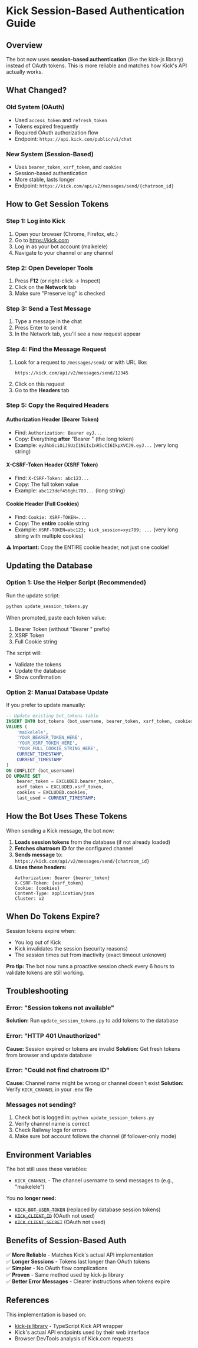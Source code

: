 # Kick Session-Based Authentication Guide

## Overview

The bot now uses **session-based authentication** (like the kick-js library) instead of OAuth tokens. This is more reliable and matches how Kick's API actually works.

## What Changed?

### Old System (OAuth)
- Used `access_token` and `refresh_token`
- Tokens expired frequently
- Required OAuth authorization flow
- Endpoint: `https://api.kick.com/public/v1/chat`

### New System (Session-Based)
- Uses `bearer_token`, `xsrf_token`, and `cookies`
- Session-based authentication
- More stable, lasts longer
- Endpoint: `https://kick.com/api/v2/messages/send/{chatroom_id}`

## How to Get Session Tokens

### Step 1: Log into Kick
1. Open your browser (Chrome, Firefox, etc.)
2. Go to https://kick.com
3. Log in as your bot account (maikelele)
4. Navigate to your channel or any channel

### Step 2: Open Developer Tools
1. Press **F12** (or right-click → Inspect)
2. Click on the **Network** tab
3. Make sure "Preserve log" is checked

### Step 3: Send a Test Message
1. Type a message in the chat
2. Press Enter to send it
3. In the Network tab, you'll see a new request appear

### Step 4: Find the Message Request
1. Look for a request to `/messages/send/` or with URL like:
   ```
   https://kick.com/api/v2/messages/send/12345
   ```
2. Click on this request
3. Go to the **Headers** tab

### Step 5: Copy the Required Headers

#### Authorization Header (Bearer Token)
- Find: `Authorization: Bearer eyJ...`
- Copy: Everything **after** "Bearer " (the long token)
- Example: `eyJhbGciOiJSUzI1NiIsInR5cCI6IkpXVCJ9.eyJ...` (very long string)

#### X-CSRF-Token Header (XSRF Token)
- Find: `X-CSRF-Token: abc123...`
- Copy: The full token value
- Example: `abc123def456ghi789...` (long string)

#### Cookie Header (Full Cookies)
- Find: `Cookie: XSRF-TOKEN=...`
- Copy: The **entire** cookie string
- Example: `XSRF-TOKEN=abc123; kick_session=xyz789; ...` (very long string with multiple cookies)

**⚠️ Important:** Copy the ENTIRE cookie header, not just one cookie!

## Updating the Database

### Option 1: Use the Helper Script (Recommended)

Run the update script:
```bash
python update_session_tokens.py
```

When prompted, paste each token value:
1. Bearer Token (without "Bearer " prefix)
2. XSRF Token
3. Full Cookie string

The script will:
- Validate the tokens
- Update the database
- Show confirmation

### Option 2: Manual Database Update

If you prefer to update manually:

```sql
-- Update existing bot_tokens table
INSERT INTO bot_tokens (bot_username, bearer_token, xsrf_token, cookies, created_at, last_used)
VALUES (
    'maikelele',
    'YOUR_BEARER_TOKEN_HERE',
    'YOUR_XSRF_TOKEN_HERE',
    'YOUR_FULL_COOKIE_STRING_HERE',
    CURRENT_TIMESTAMP,
    CURRENT_TIMESTAMP
)
ON CONFLICT (bot_username) 
DO UPDATE SET 
    bearer_token = EXCLUDED.bearer_token,
    xsrf_token = EXCLUDED.xsrf_token,
    cookies = EXCLUDED.cookies,
    last_used = CURRENT_TIMESTAMP;
```

## How the Bot Uses These Tokens

When sending a Kick message, the bot now:

1. **Loads session tokens** from the database (if not already loaded)
2. **Fetches chatroom ID** for the configured channel
3. **Sends message** to: `https://kick.com/api/v2/messages/send/{chatroom_id}`
4. **Uses these headers:**
   ```
   Authorization: Bearer {bearer_token}
   X-CSRF-Token: {xsrf_token}
   Cookie: {cookies}
   Content-Type: application/json
   Cluster: v2
   ```

## When Do Tokens Expire?

Session tokens expire when:
- You log out of Kick
- Kick invalidates the session (security reasons)
- The session times out from inactivity (exact timeout unknown)

**Pro tip:** The bot now runs a proactive session check every 6 hours to validate tokens are still working.

## Troubleshooting

### Error: "Session tokens not available"
**Solution:** Run `update_session_tokens.py` to add tokens to the database

### Error: "HTTP 401 Unauthorized"
**Cause:** Session expired or tokens are invalid
**Solution:** Get fresh tokens from browser and update database

### Error: "Could not find chatroom ID"
**Cause:** Channel name might be wrong or channel doesn't exist
**Solution:** Verify `KICK_CHANNEL` in your .env file

### Messages not sending?
1. Check bot is logged in: `python update_session_tokens.py`
2. Verify channel name is correct
3. Check Railway logs for errors
4. Make sure bot account follows the channel (if follower-only mode)

## Environment Variables

The bot still uses these variables:
- `KICK_CHANNEL` - The channel username to send messages to (e.g., "maikelele")

You **no longer need:**
- ~~`KICK_BOT_USER_TOKEN`~~ (replaced by database session tokens)
- ~~`KICK_CLIENT_ID`~~ (OAuth not used)
- ~~`KICK_CLIENT_SECRET`~~ (OAuth not used)

## Benefits of Session-Based Auth

✅ **More Reliable** - Matches Kick's actual API implementation  
✅ **Longer Sessions** - Tokens last longer than OAuth tokens  
✅ **Simpler** - No OAuth flow complications  
✅ **Proven** - Same method used by kick-js library  
✅ **Better Error Messages** - Clearer instructions when tokens expire  

## References

This implementation is based on:
- [kick-js library](https://github.com/retconned/kick-js) - TypeScript Kick API wrapper
- Kick's actual API endpoints used by their web interface
- Browser DevTools analysis of Kick.com requests
